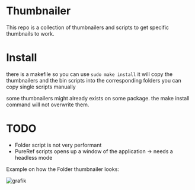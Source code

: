# Thumbnailer

This repo is a collection of thumbnailers and scripts to get specific thumbnails to work.

# Install

there is a makefile so you can use `sudo make install` it will copy the thumbnailers and the bin scripts into the corresponding folders you can copy single scripts manually

some thumbnailers might already exists on some package. the make install command will not overwrite them.

# TODO

- Folder script is not very performant
- PureRef scripts opens up a window of the application -> needs a headless mode

Example on how the Folder thumbnailer looks:

![grafik](https://github.com/Sythelux/thumbnailers/assets/601797/82278175-ed85-4a8f-9b8a-109aadba7437)
